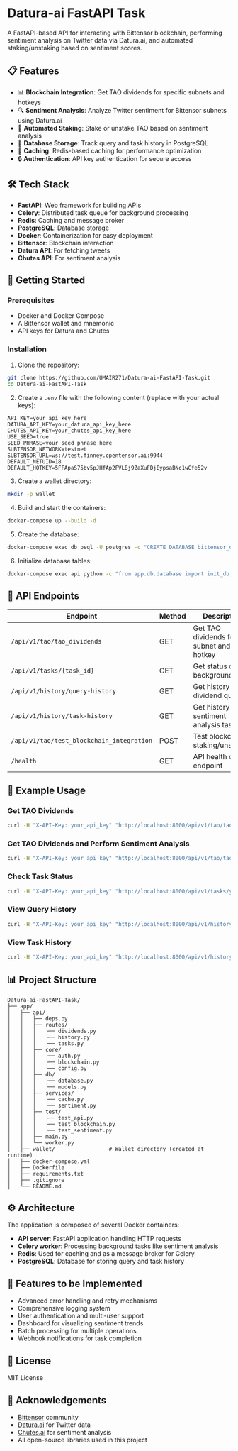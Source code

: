 # Datura-ai FastAPI Task

A FastAPI-based API for interacting with Bittensor blockchain, performing sentiment analysis on Twitter data via Datura.ai, and automated staking/unstaking based on sentiment scores.

## 📋 Features

- 📊 **Blockchain Integration**: Get TAO dividends for specific subnets and hotkeys
- 🔍 **Sentiment Analysis**: Analyze Twitter sentiment for Bittensor subnets using Datura.ai
- 🤖 **Automated Staking**: Stake or unstake TAO based on sentiment analysis
- 💾 **Database Storage**: Track query and task history in PostgreSQL
- 🔄 **Caching**: Redis-based caching for performance optimization
- 🔒 **Authentication**: API key authentication for secure access

## 🛠️ Tech Stack

- **FastAPI**: Web framework for building APIs
- **Celery**: Distributed task queue for background processing
- **Redis**: Caching and message broker
- **PostgreSQL**: Database storage
- **Docker**: Containerization for easy deployment
- **Bittensor**: Blockchain interaction
- **Datura API**: For fetching tweets
- **Chutes API**: For sentiment analysis

## 🚀 Getting Started

### Prerequisites

- Docker and Docker Compose
- A Bittensor wallet and mnemonic
- API keys for Datura and Chutes

### Installation

1. Clone the repository:
```bash
git clone https://github.com/UMAIR271/Datura-ai-FastAPI-Task.git
cd Datura-ai-FastAPI-Task
```

2. Create a `.env` file with the following content (replace with your actual keys):

```
API_KEY=your_api_key_here
DATURA_API_KEY=your_datura_api_key_here
CHUTES_API_KEY=your_chutes_api_key_here
USE_SEED=true
SEED_PHRASE=your seed phrase here
SUBTENSOR_NETWORK=testnet
SUBTENSOR_URL=ws://test.finney.opentensor.ai:9944
DEFAULT_NETUID=18
DEFAULT_HOTKEY=5FFApaS75bv5pJHfAp2FVLBj9ZaXuFDjEypsaBNc1wCfe52v
```

3. Create a wallet directory:
```bash
mkdir -p wallet
```

4. Build and start the containers:
```bash
docker-compose up --build -d
```

5. Create the database:
```bash
docker-compose exec db psql -U postgres -c "CREATE DATABASE bittensor_db;"
```

6. Initialize database tables:
```bash
docker-compose exec api python -c "from app.db.database import init_db; import asyncio; asyncio.run(init_db())"
```

## 📝 API Endpoints

| Endpoint | Method | Description |
|----------|--------|-------------|
| `/api/v1/tao/tao_dividends` | GET | Get TAO dividends for a subnet and hotkey |
| `/api/v1/tasks/{task_id}` | GET | Get status of a background task |
| `/api/v1/history/query-history` | GET | Get history of dividend queries |
| `/api/v1/history/task-history` | GET | Get history of sentiment analysis tasks |
| `/api/v1/tao/test_blockchain_integration` | POST | Test blockchain staking/unstaking |
| `/health` | GET | API health check endpoint |

## 🧪 Example Usage

### Get TAO Dividends

```bash
curl -H "X-API-Key: your_api_key" "http://localhost:8000/api/v1/tao/tao_dividends?netuid=18&hotkey=5FFApaS75bv5pJHfAp2FVLBj9ZaXuFDjEypsaBNc1wCfe52v"
```

### Get TAO Dividends and Perform Sentiment Analysis

```bash
curl -H "X-API-Key: your_api_key" "http://localhost:8000/api/v1/tao/tao_dividends?netuid=18&hotkey=5FFApaS75bv5pJHfAp2FVLBj9ZaXuFDjEypsaBNc1wCfe52v&trade=true"
```

### Check Task Status

```bash
curl -H "X-API-Key: your_api_key" "http://localhost:8000/api/v1/tasks/your_task_id"
```

### View Query History

```bash
curl -H "X-API-Key: your_api_key" "http://localhost:8000/api/v1/history/query-history"
```

### View Task History

```bash
curl -H "X-API-Key: your_api_key" "http://localhost:8000/api/v1/history/task-history"
```

## 📊 Project Structure

```
Datura-ai-FastAPI-Task/
├── app/
│   ├── api/
│   │   ├── deps.py
│   │   ├── routes/
│   │   │   ├── dividends.py
│   │   │   ├── history.py
│   │   │   └── tasks.py
│   │   ├── core/
│   │   │   ├── auth.py
│   │   │   ├── blockchain.py
│   │   │   └── config.py
│   │   ├── db/
│   │   │   ├── database.py
│   │   │   └── models.py
│   │   ├── services/
│   │   │   ├── cache.py
│   │   │   └── sentiment.py
│   │   ├── test/
│   │   │   ├── test_api.py
│   │   │   ├── test_blockchain.py
│   │   │   └── test_sentiment.py
│   │   ├── main.py
│   │   └── worker.py
│   ├── wallet/                 # Wallet directory (created at runtime)
│   ├── docker-compose.yml
│   ├── Dockerfile
│   ├── requirements.txt
│   ├── .gitignore
│   └── README.md
```

## ⚙️ Architecture

The application is composed of several Docker containers:
- **API server**: FastAPI application handling HTTP requests
- **Celery worker**: Processing background tasks like sentiment analysis
- **Redis**: Used for caching and as a message broker for Celery
- **PostgreSQL**: Database for storing query and task history

## 🧩 Features to be Implemented

- Advanced error handling and retry mechanisms
- Comprehensive logging system
- User authentication and multi-user support
- Dashboard for visualizing sentiment trends
- Batch processing for multiple operations
- Webhook notifications for task completion

## 📜 License

MIT License

## 🙏 Acknowledgements

- [Bittensor](https://bittensor.com) community
- [Datura.ai](https://datura.ai) for Twitter data
- [Chutes.ai](https://chutes.ai) for sentiment analysis
- All open-source libraries used in this project